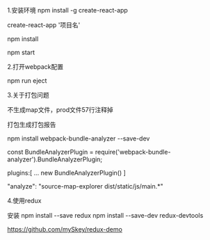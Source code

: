 1.安装环境
npm install -g create-react-app

create-react-app '项目名'

npm install

npm start

2.打开webpack配置

npm run eject

3.关于打包问题

  不生成map文件，prod文件57行注释掉

  打包生成打包报告

  npm install webpack-bundle-analyzer --save-dev

  const BundleAnalyzerPlugin = require('webpack-bundle-analyzer').BundleAnalyzerPlugin;

  plugins:[
     ...
     new BundleAnalyzerPlugin()
  ]

  "analyze": "source-map-explorer dist/static/js/main.*"

4.使用redux

  安装  npm install --save redux
  npm install --save-dev redux-devtools

  https://github.com/mySkey/redux-demo

 